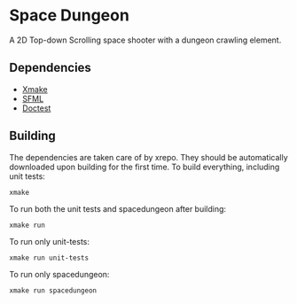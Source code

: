 # Space Dungeon

A 2D Top-down Scrolling space shooter with a dungeon crawling element.

## Dependencies
- [Xmake](https://xmake.io/#/)
- [SFML](https://github.com/SFML/SFML)
- [Doctest](https://github.com/onqtam/doctest)

## Building
The dependencies are taken care of by xrepo. They should be automatically downloaded upon building for the first time.
To build everything, including unit tests:
```
xmake
```
To run both the unit tests and spacedungeon after building:
```
xmake run
```
To run only unit-tests:
```
xmake run unit-tests
```
To run only spacedungeon:
```
xmake run spacedungeon
```
